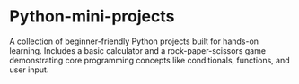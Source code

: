 # Python-mini-projects
 A collection of beginner-friendly Python projects built for hands-on learning. Includes a basic calculator and a rock-paper-scissors game demonstrating core programming concepts like conditionals, functions, and user input.

